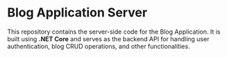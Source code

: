 # Blog Application Server

This repository contains the server-side code for the Blog Application. It is built using **.NET Core** and serves as the backend API for handling user authentication, blog CRUD operations, and other functionalities.

